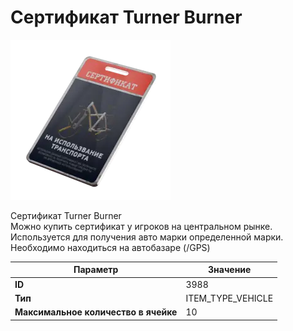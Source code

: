 # Сертификат Turner Burner

![Item Image](../img/3988.webp?raw=true)

Сертификат Turner Burner<br>Можно купить сертификат у игроков на центральном рынке.<br>Используется для получения авто марки определенной марки.<br>Необходимо находиться на автобазаре (/GPS)


| Параметр | Значение |
|----------|----------|
| **ID** | 3988 |
| **Тип** | ITEM_TYPE_VEHICLE |
| **Максимальное количество в ячейке** | 10 |

